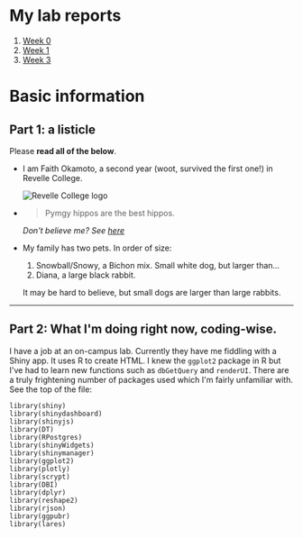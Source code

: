 # My lab reports

1. [Week 0](lab-report-1-week-0.html)
2. [Week 1](lab-report-2-week-1.html)
3. [Week 3](lab-report-3-week-3.html)

# Basic information

## Part 1: a listicle

Please **read all of the below**.

- I am Faith Okamoto, a second year (woot, survived the first one!) in Revelle College.

  ![Revelle College logo](https://revelle.ucsd.edu/_images/revelle-logo.png)
  
- > Pymgy hippos are the best hippos.

  *Don't believe me? See [here](hippos.html)*
  
- My family has two pets. In order of size:

  1. Snowball/Snowy, a Bichon mix. Small white dog, but larger than...
  2. Diana, a large black rabbit.
  
  It may be hard to believe, but small dogs are larger than large rabbits.

---

## Part 2: What I'm doing right now, coding-wise.

I have a job at an on-campus lab. Currently they have me fiddling with a Shiny app. It uses R to create HTML. I knew the `ggplot2` package in R but I've had to learn new functions such as `dbGetQuery` and `renderUI`. There are a truly frightening number of packages used which I'm fairly unfamiliar with. See the top of the file:

```
library(shiny)
library(shinydashboard)
library(shinyjs)
library(DT)
library(RPostgres)
library(shinyWidgets)
library(shinymanager)
library(ggplot2)
library(plotly)
library(scrypt)
library(DBI)
library(dplyr)
library(reshape2)
library(rjson)
library(ggpubr)
library(lares)
```
